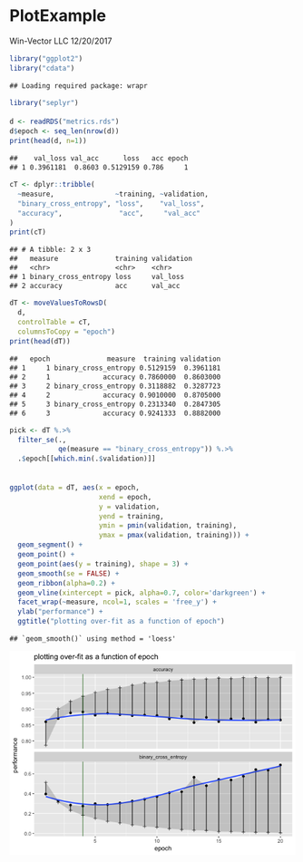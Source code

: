 PlotExample
================
Win-Vector LLC
12/20/2017

``` r
library("ggplot2")
library("cdata")
```

    ## Loading required package: wrapr

``` r
library("seplyr")

d <- readRDS("metrics.rds")
d$epoch <- seq_len(nrow(d))
print(head(d, n=1))
```

    ##    val_loss val_acc      loss   acc epoch
    ## 1 0.3961181  0.8603 0.5129159 0.786     1

``` r
cT <- dplyr::tribble(
  ~measure,               ~training, ~validation,
  "binary_cross_entropy", "loss",    "val_loss",
  "accuracy",              "acc",     "val_acc"
)
print(cT)
```

    ## # A tibble: 2 x 3
    ##   measure              training validation
    ##   <chr>                <chr>    <chr>     
    ## 1 binary_cross_entropy loss     val_loss  
    ## 2 accuracy             acc      val_acc

``` r
dT <- moveValuesToRowsD(
  d,
  controlTable = cT,
  columnsToCopy = "epoch")
print(head(dT))
```

    ##   epoch              measure  training validation
    ## 1     1 binary_cross_entropy 0.5129159  0.3961181
    ## 2     1             accuracy 0.7860000  0.8603000
    ## 3     2 binary_cross_entropy 0.3118882  0.3287723
    ## 4     2             accuracy 0.9010000  0.8705000
    ## 5     3 binary_cross_entropy 0.2313340  0.2847305
    ## 6     3             accuracy 0.9241333  0.8882000

``` r
pick <- dT %.>%
  filter_se(.,
            qe(measure == "binary_cross_entropy")) %.>%
  .$epoch[[which.min(.$validation)]]


ggplot(data = dT, aes(x = epoch,
                      xend = epoch,
                      y = validation,
                      yend = training,
                      ymin = pmin(validation, training),
                      ymax = pmax(validation, training))) +
  geom_segment() +
  geom_point() +
  geom_point(aes(y = training), shape = 3) +
  geom_smooth(se = FALSE) +
  geom_ribbon(alpha=0.2) +
  geom_vline(xintercept = pick, alpha=0.7, color='darkgreen') +
  facet_wrap(~measure, ncol=1, scales = 'free_y') +
  ylab("performance") +
  ggtitle("plotting over-fit as a function of epoch")
```

    ## `geom_smooth()` using method = 'loess'

![](PlotExample_files/figure-markdown_github/lineplot-1.png)
